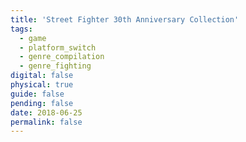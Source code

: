 ```yaml
---
title: 'Street Fighter 30th Anniversary Collection'
tags:
  - game
  - platform_switch
  - genre_compilation
  - genre_fighting
digital: false
physical: true
guide: false
pending: false
date: 2018-06-25
permalink: false
---
```

